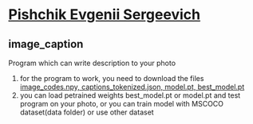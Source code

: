 # [Pishchik Evgenii Sergeevich](https://drive.google.com/file/d/190boqfL0xw1EB0aupobBjgq8rS7UYmOT/view?usp=sharing)
## image_caption
Program which can write description to your photo

1. for the program to work, you need to download the files [image_codes.npy, captions_tokenized.json, model.pt, best_model.pt](https://www.google.com)
2. you can load petrained weights best_model.pt or model.pt and test program on your photo, or you can train model with MSCOCO dataset(data folder) or use other dataset
